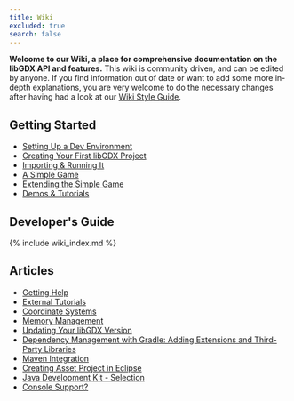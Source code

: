 ```yaml
---
title: Wiki
excluded: true
search: false
---
```


**Welcome to our Wiki, a place for comprehensive documentation on the libGDX API and features.** This wiki is community driven, and can be edited by anyone. If you find information out of date or want to add some more in-depth explanations, you are very welcome to do the necessary changes after having had a look at our [Wiki Style Guide](/wiki/misc/wiki-style-guide).

## Getting Started
* [Setting Up a Dev Environment](/wiki/start/setup)
* [Creating Your First libGDX Project](/wiki/start/project-generation)
* [Importing & Running It](/wiki/start/import-and-running)
* [A Simple Game](/wiki/start/a-simple-game)
* [Extending the Simple Game](/wiki/start/simple-game-extended)
* [Demos & Tutorials](/wiki/start/demos-and-tutorials)

## Developer's Guide
{% include wiki_index.md %}

## Articles
* [Getting Help](/wiki/articles/getting-help)
* [External Tutorials](/wiki/articles/external-tutorials)
* [Coordinate Systems](/wiki/articles/coordinate-systems)
* [Memory Management](/wiki/articles/memory-management)
* [Updating Your libGDX Version](/wiki/articles/updating-libgdx)
* [Dependency Management with Gradle: Adding Extensions and Third-Party Libraries](/wiki/articles/dependency-management-with-gradle)
* [Maven Integration](/wiki/articles/maven-integration)
* [Creating Asset Project in Eclipse](/wiki/articles/creating-a-separate-assets-project-in-eclipse)
* [Java Development Kit - Selection](/wiki/articles/java-development-kit-selection)
* [Console Support?](/wiki/articles/console-support)
